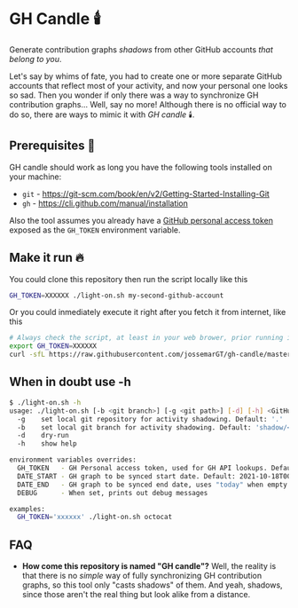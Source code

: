# GH Candle 🕯️

Generate contribution graphs *shadows* from other GitHub accounts *that belong to you*.

Let's say by whims of fate, you had to create one or more separate GitHub
accounts that reflect most of your activity, and now your personal one looks so
sad. Then you wonder if only there was a way to synchronize GH contribution
graphs... Well, say no more! Although there is no official way to do so, there
are ways to mimic it with *GH candle* 🕯️.

## Prerequisites 🔔

GH candle should work as long you have the following tools installed on your
machine:

- `git` - <https://git-scm.com/book/en/v2/Getting-Started-Installing-Git>
- `gh` - <https://cli.github.com/manual/installation>

Also the tool assumes you already have a
[GitHub personal access token](https://docs.github.com/en/authentication/keeping-your-account-and-data-secure/creating-a-personal-access-token)
exposed as the `GH_TOKEN` environment variable.

## Make it run 🔥

You could clone this repository then run the script locally like this

```sh
GH_TOKEN=XXXXXX ./light-on.sh my-second-github-account
```

Or you could inmediately execute it right after you fetch it from internet, like
this

```sh
# Always check the script, at least in your web brower, prior running it. Be wary of MiM attacks ;)
export GH_TOKEN=XXXXXX
curl -sfL https://raw.githubusercontent.com/jossemarGT/gh-candle/master/light-on.sh | sh -s my-second-github-account
```

## When in doubt use -h

```sh
$ ./light-on.sh -h
usage: ./light-on.sh [-b <git branch>] [-g <git path>] [-d] [-h] <GitHub handle>
  -g    set local git repository for activity shadowing. Default: '.'
  -b    set local git branch for activity shadowing. Default: 'shadow/<GitHub handle>'
  -d    dry-run
  -h    show help

environment variables overrides:
  GH_TOKEN   - GH Personal access token, used for GH API lookups. Default: <empty>
  DATE_START - GH graph to be synced start date. Default: 2021-10-18T00:00:00.000+00:00
  DATE_END   - GH graph to be synced end date, uses "today" when empty. Default: <empty>
  DEBUG      - When set, prints out debug messages

examples:
  GH_TOKEN='xxxxxx' ./light-on.sh octocat
```

## FAQ

- **How come this repository is named "GH candle"?** Well, the reality is that
  there is no *simple* way of fully synchronizing GH contribution graphs, so
  this tool only "casts shadows" of them. And yeah, shadows, since those aren't
  the real thing but look alike from a distance.
